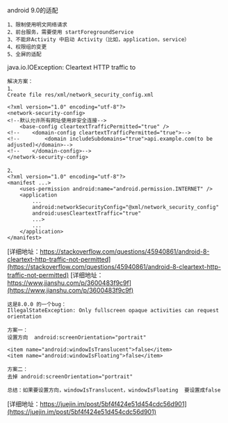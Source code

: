 

android 9.0的适配
```
1、限制使用明文网络请求
2、前台服务，需要使用 startForegroundService
3、不能非Activity 中启动 Activity（比如，application，service）
4、权限组的变更
5、全屏的适配

```

java.io.IOException: Cleartext HTTP traffic to
```
解决方案：
1、
Create file res/xml/network_security_config.xml 

<?xml version="1.0" encoding="utf-8"?>
<network-security-config>
<!--默认允许所有网址使用非安全连接-->
    <base-config cleartextTrafficPermitted="true" />
<!--    <domain-config cleartextTrafficPermitted="true">-->
<!--        <domain includeSubdomains="true">api.example.com(to be adjusted)</domain>-->
<!--    </domain-config>-->
</network-security-config>

2、
<?xml version="1.0" encoding="utf-8"?>
<manifest ...>
    <uses-permission android:name="android.permission.INTERNET" />
    <application
        ...
        android:networkSecurityConfig="@xml/network_security_config"
        android:usesCleartextTraffic="true"
        ...>
        ...
    </application>
</manifest>

```
[详细地址：https://stackoverflow.com/questions/45940861/android-8-cleartext-http-traffic-not-permitted](https://stackoverflow.com/questions/45940861/android-8-cleartext-http-traffic-not-permitted)
[详细地址：https://www.jianshu.com/p/3600483f9c9f](https://www.jianshu.com/p/3600483f9c9f)

```
这是8.0.0 的一个bug： 
IllegalStateException: Only fullscreen opaque activities can request orientation

方案一：
设置方向  android:screenOrientation="portrait"

<item name="android:windowIsTranslucent">false</item>
<item name="android:windowIsFloating">false</item>

方案二：
去掉 android:screenOrientation="portrait"

总结：如果要设置方向，windowIsTranslucent，windowIsFloating  要设置成false
```
[详细地址：https://juejin.im/post/5bf4f424e51d454cdc56d901](https://juejin.im/post/5bf4f424e51d454cdc56d901)